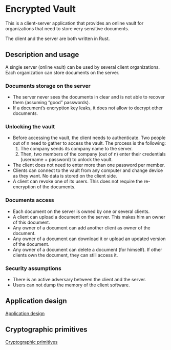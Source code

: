 # Encrypted Vault
This is a client-server application that provides an online vault for organizations that need to store very sensitive documents.

The client and the server are both written in Rust.

## Description and usage

A single server (online vault) can be used by several client organizations. Each organization can store documents on the server.

### Documents storage on the server
- The server never sees the documents in clear and is not able to recover them (assuming “good” passwords).
- If a document’s encryption key leaks, it does not allow to decrypt other documents.
### Unlocking the vault
- Before accessing the vault, the client needs to authenticate. Two people out of n need to gather to access the vault. The process is the following:
    1. The company sends its company name to the server. 
    2. Then, two members of the company (out of n) enter their credentials (username + password) to unlock the vault.
- The client does not need to enter more than one password per member.
- Clients can connect to the vault from any computer and change device as they want. No data is stored on the client side.
- A client can revoke one of its users. This does not require the re-encryption of the documents.
### Documents access
- Each document on the server is owned by one or several clients.
- A client can upload a document on the server. This makes him an owner of this document.
- Any owner of a document can add another client as owner of the document.
- Any owner of a document can download it or upload an updated version of the document.
- Any owner of a document can delete a document (for himself). If other clients own the document, they can still access it.

### Security assumptions

- There is an active adversary between the client and the server.
- Users can not dump the memory of the client software.

## Application design

[Application design](implementation.md)

## Cryptographic primitives

[Cryptographic primitives](cyptography_primitives.md)
